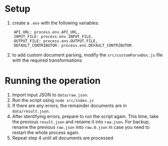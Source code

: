 # Setup

1. create a `.env` with the following variables:

```
    API_URL: process.env.API_URL,
    INPUT_FILE: process.env.INPUT_FILE,
    OUTPUT_FILE: process.env.OUTPUT_FILE,
    DEFAULT_CONTRIBUTOR: process.env.DEFAULT_CONTRIBUTOR
```

2. to add custom document parsing, modify the `src/customParseDoc.js` file with the required transformations

# Running the operation

1. Import input JSON to `data/raw.json`.
2. Run the script using `node src/index.js`
3. If there are any errors, the remainder documents are in `data/result.json`.
4. After identifying errors, prepare to run the script again. This time, take the previous `result.json` and rename it into `raw.json`. For backup, rename the previous `raw.json` into `raw.0.json` in case you need to restart the whole process again.
5. Repeat step 4 until all documents are processed.
